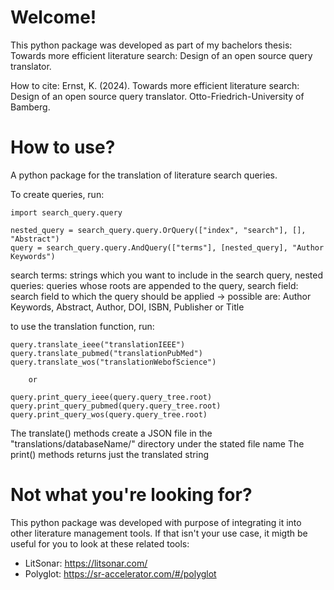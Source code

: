 #  Welcome!

This python package was developed as part of my bachelors thesis: Towards more efficient literature search: Design of an open source query translator.

How to cite: 
Ernst, K. (2024). Towards more efficient literature search: Design of an open source query translator. Otto-Friedrich-University of Bamberg.

# How to use?

A python package for the translation of literature search queries.

To create queries, run:

```
import search_query.query

nested_query = search_query.query.OrQuery(["index", "search"], [], "Abstract")
query = search_query.query.AndQuery(["terms"], [nested_query], "Author Keywords")
```
search terms: strings which you want to include in the search query, 
nested queries: queries whose roots are appended to the query, 
search field: search field to which the query should be applied
  -> possible are: Author Keywords, Abstract, Author, DOI, ISBN, Publisher or Title

to use the translation function, run:

```
query.translate_ieee("translationIEEE") 
query.translate_pubmed("translationPubMed")
query.translate_wos("translationWebofScience")

    or

query.print_query_ieee(query.query_tree.root)
query.print_query_pubmed(query.query_tree.root)
query.print_query_wos(query.query_tree.root)

```
The translate() methods create a JSON file in the "translations/databaseName/" directory under the stated file name
The print() methods returns just the translated string

# Not what you're looking for?

This python package was developed with purpose of integrating it into other literature management tools. If that isn't your use case, it migth be useful for you to look at these related tools:

- LitSonar: https://litsonar.com/
- Polyglot: https://sr-accelerator.com/#/polyglot 

